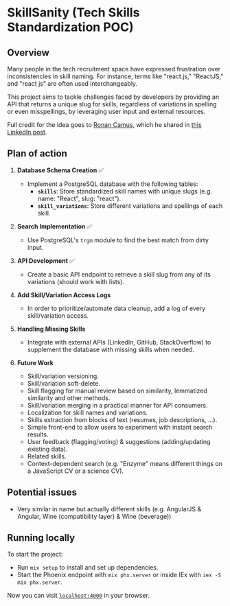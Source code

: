 # SkillSanity (Tech Skills Standardization POC)

## Overview

Many people in the tech recruitment space have expressed frustration over inconsistencies in skill naming. For instance, terms like "react.js," "ReactJS," and "react js" are often used interchangeably.

This project aims to tackle challenges faced by developers by providing an API that returns a unique slug for skills, regardless of variations in spelling or even misspellings, by leveraging user input and external resources.

Full credit for the idea goes to [Ronan Camus](https://www.linkedin.com/in/freelance-cto/), which he shared in [this LinkedIn post](https://www.linkedin.com/feed/update/urn:li:activity:7246776440753393664).

## Plan of action

1. **Database Schema Creation** ✅
   - Implement a PostgreSQL database with the following tables:
     - **`skills`**: Store standardized skill names with unique slugs (e.g. name: "React", slug: "react").
     - **`skill_variations`**: Store different variations and spellings of each skill.

2. **Search Implementation** ✅
   - Use PostgreSQL's `trgm` module to find the best match from dirty input.

3. **API Development** ✅
   - Create a basic API endpoint to retrieve a skill slug from any of its variations (should work with lists).

4. **Add Skill/Variation Access Logs**
   - In order to prioritize/automate data cleanup, add a log of every skill/variation access.

5. **Handling Missing Skills**
   - Integrate with external APIs (LinkedIn, GitHub, StackOverflow) to supplement the database with missing skills when needed.

6. **Future Work**
   - Skill/variation versioning.
   - Skill/variation soft-delete.
   - Skill flagging for manual review based on similarity, lemmatized similarity and other methods.
   - Skill/variation merging in a practical manner for API consumers.
   - Localization for skill names and variations.
   - Skills extraction from blocks of text (resumes, job descriptions, ...).
   - Simple front-end to allow users to experiment with instant search results.
   - User feedback (flagging/voting) & suggestions (adding/updating existing data).
   - Related skills.
   - Context-dependent search (e.g. "Enzyme" means different things on a JavaScript CV or a science CV).

## Potential issues

- Very similar in name but actually different skills (e.g. AngularJS & Angular, Wine (compatibility layer) & Wine (beverage))

## Running locally

To start the project:

  * Run `mix setup` to install and set up dependencies.
  * Start the Phoenix endpoint with `mix phx.server` or inside IEx with `iex -S mix phx.server`.

Now you can visit [`localhost:4000`](http://localhost:4000) in your browser.
